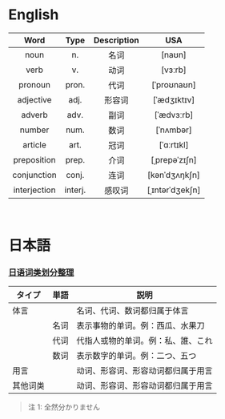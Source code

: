 # English

|     Word     |  Type   | Description |       USA       |
| :----------: | :-----: | :---------: | :-------------: |
|     noun     |   n.    |    名词     |     [naʊn]      |
|     verb     |   v.    |    动词     |     [vɜːrb]     |
|   pronoun    |  pron.  |    代词     |   [ˈproʊnaʊn]   |
|  adjective   |  adj.   |   形容词    |   [ˈædʒɪktɪv]   |
|    adverb    |  adv.   |    副词     |   [ˈædvɜːrb]    |
|    number    |  num.   |    数词     |    [ˈnʌmbər]    |
|   article    |  art.   |    冠词     |   [ˈɑːrtɪkl]    |
| preposition  |  prep.  |    介词     |  [ˌprepəˈzɪʃn]  |
| conjunction  |  conj.  |    连词     |  [kənˈdʒʌŋkʃn]  |
| interjection | interj. |   感叹词    | [ˌɪntərˈdʒekʃn] |

</br>

# 日本語

### [日语词类划分整理](https://www.bilibili.com/read/cv2674462/)

| タイプ   | 単語 | 説明                               |
| -------- | ---- | ---------------------------------- |
| 体言     |      | 名词、代词、数词都归属于体言       |
|          | 名词 | 表示事物的单词。例：西瓜、水果刀   |
|          | 代词 | 代指人或物的单词。例：私、誰、これ |
|          | 数词 | 表示数字的单词。例：二つ、五つ     |
| 用言     |      | 动词、形容词、形容动词都归属于用言 |
| 其他词类 |      | 动词、形容词、形容动词都归属于用言 |

> 注 1: 全然分かりません
